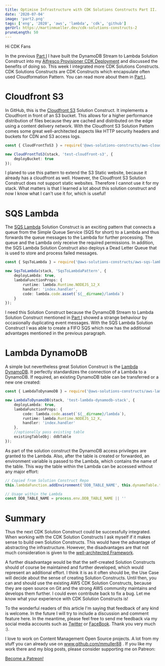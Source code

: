 ```yaml
---
title: Optimise Infrastructure with CDK Solutions Constructs Part II.
date: '2020-07-04'
image: 'part2.png'
tags: ['eng', '2020', 'aws', 'lambda', 'cdk', 'github']
gerUrl: https://martinmueller.dev/cdk-solutions-constructs-2
pruneLength: 50
---
```


Hi CDK Fans

In the previous [Part I](https://martinmueller.dev/cdk-solutions-constructs-eng) I have built the DynamoDB Stream to Lambda Solution Construct into my [Alfresco Provisioner CDK Deployment](https://martinmueller.dev/alf-provisioner-eng) and discussed the benefits of doing so. This week I integrated more CDK Solutions Constructs. CDK Solutions Constructs are CDK Constructs which encapsulate often used Cloudformation Pattern. You can read more about them in [Part I](https://martinmueller.dev/cdk-solutions-constructs).

# Cloudfront S3
In GitHub, this is the [Cloudfront S3](https://github.com/awslabs/aws-solutions-constructs/tree/master/source/patterns/%40aws-solutions-constructs/aws-cloudfront-s3) Solution Construct. It implements a Cloudfront in front of an S3 bucket. This allows for a higher performance distribution of files because they are cached and distributed on the edge using a content delivery network. With the Cloudfront S3 Solution Pattern comes some great well-architected aspects like HTTP security headers and buckets for CDN and S3 access logs.

```TypeScript
const { CloudFrontToS3 } = require('@aws-solutions-constructs/aws-cloudfront-s3');

new CloudFrontToS3(stack, 'test-cloudfront-s3', {
    deployBucket: true
});
```

I planed to use this pattern to extend the S3 Static website, because it already has a cloudfront as well. However, the Cloudfront S3 Solution Construct does not support static websites. Therefore I cannot use it for my stack. What matters is that I learned a lot about this solution construct and now I know what I can't use it for, which is useful!

# SQS Lambda
The [SQS Lambda](https://github.com/awslabs/aws-solutions-constructs/tree/master/source/patterns/%40aws-solutions-constructs/aws-sqs-lambda) Solution Construct is an exciting pattern that connects a queue from the Simple Queue Service (SQS for short) to a Lambda and thus forwards the queue messages to the Lambda for further processing. The queue and the Lambda only receive the required permissions. In addition, the SQS Lambda Solution Construct also deploys a Dead Letter Queue that is used to store and process failed messages.

```TypeScript
const { SqsToLambda } = require('@aws-solutions-constructs/aws-sqs-lambda');

new SqsToLambda(stack, 'SqsToLambdaPattern', {
    deployLambda: true,
    lambdaFunctionProps: {
        runtime: lambda.Runtime.NODEJS_12_X
        handler: 'index.handler',
        code: lambda.code.asset(`${__dirname}/lambda`)
    }
});
```

I need this Solution Construct because the DynamoDB Stream to Lambda Solution Construct mentioned in [Part I](https://martinmueller.dev/cdk-solutions-constructs-eng) showed a strange behaviour by occasionally duplicating event messages. With the SQS Lambda Solution Construct I was able to create a FIFO SQS which now has the additional advantages mentioned in the previous paragraph.

# Lambda DynamoDB
A simple but nevertheless great Solution Construct is the [Lambda DynamoDB](https://github.com/awslabs/aws-solutions-constructs/tree/master/source/patterns/%40aws-solutions-constructs/aws-lambda-dynamodb). It perfectly standardizes the connection of a Lambda to a DynamoDB. If required, an existing DynamoDB table can be transferred or a new one created:

```TypeScript
const { LambdaToDynamoDB } = require('@aws-solutions-constructs/aws-lambda-dynamodb');

new LambdaToDynamoDB(stack, 'test-lambda-dynamodb-stack', {
    deployLambda: true,
    lambdaFunctionProps: {
        code: lambda.code.asset(`${__dirname}/lambda`),
        runtime: lambda.Runtime.NODEJS_12_X,
        handler: 'index.handler'
    },
    //optionally pass existing table
    existingTableObj: ddbTable
});
```

As part of the solution construct the DynamoDB access privileges are granted to the Lambda. Also, after the table is created or forwarded, an environment variable is passed to the Lambda, which contains the name of the table. This way the table within the Lambda can be accessed without any major effort:

```TypeScript
// Copied from Solution Construct Repo
this.lambdaFunction.addEnvironment('DDB_TABLE_NAME', this.dynamoTable.tableName);

// Usage within the Lambda
const DDB_TABLE_NAME = process.env.DDB_TABLE_NAME || ''
```

# Summary
Thus the next CDK Solution Construct could be successfully integrated. When working with the CDK Solution Constructs I ask myself if it makes sense to build own Solution Constructs. This would have the advantage of abstracting the infrastructure. However, the disadvantages are that not much consideration is given to the [well-architected Framework](https://aws.amazon.com/architecture/well-architected/).

A further disadvantage would be that the self-created Solution Constructs should of course be maintained and further developed, which would represent an additional effort. I think it is as it often should be, the Use Case will decide about the sense of creating Solution Constructs. Until then, you can and should use the existing AWS CDK Solution Constructs, because they are open source on Git and the strong AWS community maintains and develops them further. I could even contribute back to fix a bug. Let me know what your experience with CDK Solution Constructs is!

To the wonderful readers of this article I'm saying that feedback of any kind is welcome. In the future I will try to include a discussion and comment feature here. In the meantime, please feel free to send me feedback via my social media accounts such as [Twitter](https://twitter.com/MartinMueller_) or [FaceBook](https://www.facebook.com/martin.muller.10485). Thank you very much :).

I love to work on Content Management Open Source projects. A lot from my stuff you can already use on www.github.com/mmuller88 . If you like my work there and my blog posts, please consider supporting me on Patreon:

<a href="https://www.patreon.com/bePatron?u=29010217" data-patreon-widget-type="become-patron-button">Become a Patreon!</a><script async src="https://c6.patreon.com/becomePatronButton.bundle.js"></script>